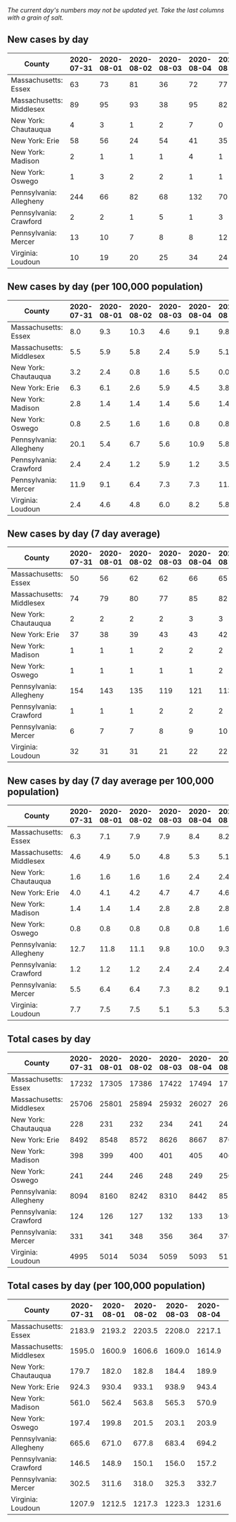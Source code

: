 _The current day's numbers may not be updated yet. Take the last columns with a grain of salt._
## New cases by day

| County | 2020-07-31 | 2020-08-01 | 2020-08-02 | 2020-08-03 | 2020-08-04 | 2020-08-05 | 2020-08-06 |
| --- | --- | --- | --- | --- | --- | --- | --- |
| Massachusetts: Essex | 63 | 73 | 81 | 36 | 72 | 77 | 46 |
| Massachusetts: Middlesex | 89 | 95 | 93 | 38 | 95 | 82 | 47 |
| New York: Chautauqua | 4 | 3 | 1 | 2 | 7 | 0 | 3 |
| New York: Erie | 58 | 56 | 24 | 54 | 41 | 35 | 35 |
| New York: Madison | 2 | 1 | 1 | 1 | 4 | 1 | 3 |
| New York: Oswego | 1 | 3 | 2 | 2 | 1 | 1 | 1 |
| Pennsylvania: Allegheny | 244 | 66 | 82 | 68 | 132 | 70 | 100 |
| Pennsylvania: Crawford | 2 | 2 | 1 | 5 | 1 | 3 | 2 |
| Pennsylvania: Mercer | 13 | 10 | 7 | 8 | 8 | 12 | 13 |
| Virginia: Loudoun | 10 | 19 | 20 | 25 | 34 | 24 |  |

## New cases by day (per 100,000 population)

| County | 2020-07-31 | 2020-08-01 | 2020-08-02 | 2020-08-03 | 2020-08-04 | 2020-08-05 | 2020-08-06 |
| --- | --- | --- | --- | --- | --- | --- | --- |
| Massachusetts: Essex | 8.0 | 9.3 | 10.3 | 4.6 | 9.1 | 9.8 | 5.8 |
| Massachusetts: Middlesex | 5.5 | 5.9 | 5.8 | 2.4 | 5.9 | 5.1 | 2.9 |
| New York: Chautauqua | 3.2 | 2.4 | 0.8 | 1.6 | 5.5 | 0.0 | 2.4 |
| New York: Erie | 6.3 | 6.1 | 2.6 | 5.9 | 4.5 | 3.8 | 3.8 |
| New York: Madison | 2.8 | 1.4 | 1.4 | 1.4 | 5.6 | 1.4 | 4.2 |
| New York: Oswego | 0.8 | 2.5 | 1.6 | 1.6 | 0.8 | 0.8 | 0.8 |
| Pennsylvania: Allegheny | 20.1 | 5.4 | 6.7 | 5.6 | 10.9 | 5.8 | 8.2 |
| Pennsylvania: Crawford | 2.4 | 2.4 | 1.2 | 5.9 | 1.2 | 3.5 | 2.4 |
| Pennsylvania: Mercer | 11.9 | 9.1 | 6.4 | 7.3 | 7.3 | 11.0 | 11.9 |
| Virginia: Loudoun | 2.4 | 4.6 | 4.8 | 6.0 | 8.2 | 5.8 |  |

## New cases by day (7 day average)

| County | 2020-07-31 | 2020-08-01 | 2020-08-02 | 2020-08-03 | 2020-08-04 | 2020-08-05 | 2020-08-06 |
| --- | --- | --- | --- | --- | --- | --- | --- |
| Massachusetts: Essex | 50 | 56 | 62 | 62 | 66 | 65 | 64 |
| Massachusetts: Middlesex | 74 | 79 | 80 | 77 | 85 | 82 | 77 |
| New York: Chautauqua | 2 | 2 | 2 | 2 | 3 | 3 | 3 |
| New York: Erie | 37 | 38 | 39 | 43 | 43 | 42 | 43 |
| New York: Madison | 1 | 1 | 1 | 2 | 2 | 2 | 2 |
| New York: Oswego | 1 | 1 | 1 | 1 | 1 | 2 | 2 |
| Pennsylvania: Allegheny | 154 | 143 | 135 | 119 | 121 | 113 | 109 |
| Pennsylvania: Crawford | 1 | 1 | 1 | 2 | 2 | 2 | 2 |
| Pennsylvania: Mercer | 6 | 7 | 7 | 8 | 9 | 10 | 10 |
| Virginia: Loudoun | 32 | 31 | 31 | 21 | 22 | 22 |  |

## New cases by day (7 day average per 100,000 population)

| County | 2020-07-31 | 2020-08-01 | 2020-08-02 | 2020-08-03 | 2020-08-04 | 2020-08-05 | 2020-08-06 |
| --- | --- | --- | --- | --- | --- | --- | --- |
| Massachusetts: Essex | 6.3 | 7.1 | 7.9 | 7.9 | 8.4 | 8.2 | 8.1 |
| Massachusetts: Middlesex | 4.6 | 4.9 | 5.0 | 4.8 | 5.3 | 5.1 | 4.8 |
| New York: Chautauqua | 1.6 | 1.6 | 1.6 | 1.6 | 2.4 | 2.4 | 2.4 |
| New York: Erie | 4.0 | 4.1 | 4.2 | 4.7 | 4.7 | 4.6 | 4.7 |
| New York: Madison | 1.4 | 1.4 | 1.4 | 2.8 | 2.8 | 2.8 | 2.8 |
| New York: Oswego | 0.8 | 0.8 | 0.8 | 0.8 | 0.8 | 1.6 | 1.6 |
| Pennsylvania: Allegheny | 12.7 | 11.8 | 11.1 | 9.8 | 10.0 | 9.3 | 9.0 |
| Pennsylvania: Crawford | 1.2 | 1.2 | 1.2 | 2.4 | 2.4 | 2.4 | 2.4 |
| Pennsylvania: Mercer | 5.5 | 6.4 | 6.4 | 7.3 | 8.2 | 9.1 | 9.1 |
| Virginia: Loudoun | 7.7 | 7.5 | 7.5 | 5.1 | 5.3 | 5.3 |  |

## Total cases by day

| County | 2020-07-31 | 2020-08-01 | 2020-08-02 | 2020-08-03 | 2020-08-04 | 2020-08-05 | 2020-08-06 |
| --- | --- | --- | --- | --- | --- | --- | --- |
| Massachusetts: Essex | 17232 | 17305 | 17386 | 17422 | 17494 | 17571 | 17617 |
| Massachusetts: Middlesex | 25706 | 25801 | 25894 | 25932 | 26027 | 26109 | 26156 |
| New York: Chautauqua | 228 | 231 | 232 | 234 | 241 | 241 | 244 |
| New York: Erie | 8492 | 8548 | 8572 | 8626 | 8667 | 8702 | 8737 |
| New York: Madison | 398 | 399 | 400 | 401 | 405 | 406 | 409 |
| New York: Oswego | 241 | 244 | 246 | 248 | 249 | 250 | 251 |
| Pennsylvania: Allegheny | 8094 | 8160 | 8242 | 8310 | 8442 | 8512 | 8612 |
| Pennsylvania: Crawford | 124 | 126 | 127 | 132 | 133 | 136 | 138 |
| Pennsylvania: Mercer | 331 | 341 | 348 | 356 | 364 | 376 | 389 |
| Virginia: Loudoun | 4995 | 5014 | 5034 | 5059 | 5093 | 5117 |  |

## Total cases by day (per 100,000 population)

| County | 2020-07-31 | 2020-08-01 | 2020-08-02 | 2020-08-03 | 2020-08-04 | 2020-08-05 | 2020-08-06 |
| --- | --- | --- | --- | --- | --- | --- | --- |
| Massachusetts: Essex | 2183.9 | 2193.2 | 2203.5 | 2208.0 | 2217.1 | 2226.9 | 2232.7 |
| Massachusetts: Middlesex | 1595.0 | 1600.9 | 1606.6 | 1609.0 | 1614.9 | 1620.0 | 1622.9 |
| New York: Chautauqua | 179.7 | 182.0 | 182.8 | 184.4 | 189.9 | 189.9 | 192.3 |
| New York: Erie | 924.3 | 930.4 | 933.1 | 938.9 | 943.4 | 947.2 | 951.0 |
| New York: Madison | 561.0 | 562.4 | 563.8 | 565.3 | 570.9 | 572.3 | 576.5 |
| New York: Oswego | 197.4 | 199.8 | 201.5 | 203.1 | 203.9 | 204.7 | 205.6 |
| Pennsylvania: Allegheny | 665.6 | 671.0 | 677.8 | 683.4 | 694.2 | 700.0 | 708.2 |
| Pennsylvania: Crawford | 146.5 | 148.9 | 150.1 | 156.0 | 157.2 | 160.7 | 163.1 |
| Pennsylvania: Mercer | 302.5 | 311.6 | 318.0 | 325.3 | 332.7 | 343.6 | 355.5 |
| Virginia: Loudoun | 1207.9 | 1212.5 | 1217.3 | 1223.3 | 1231.6 | 1237.4 |  |

